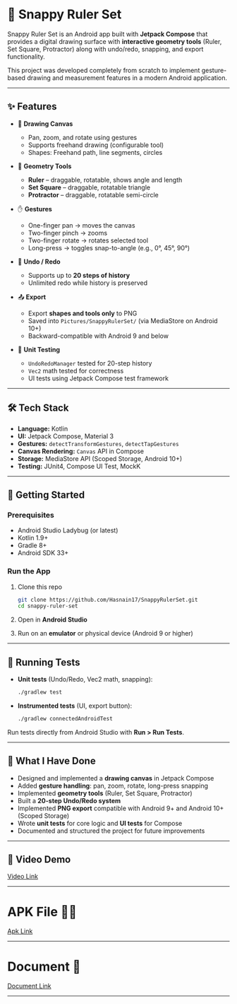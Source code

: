 # 📏 Snappy Ruler Set

Snappy Ruler Set is an Android app built with **Jetpack Compose** that provides a digital drawing surface with **interactive geometry tools** (Ruler, Set Square, Protractor) along with undo/redo, snapping, and export functionality.

This project was developed completely from scratch to implement gesture-based drawing and measurement features in a modern Android application.

---

## ✨ Features

* 🎨 **Drawing Canvas**

  * Pan, zoom, and rotate using gestures
  * Supports freehand drawing (configurable tool)
  * Shapes: Freehand path, line segments, circles

* 📐 **Geometry Tools**

  * **Ruler** – draggable, rotatable, shows angle and length
  * **Set Square** – draggable, rotatable triangle
  * **Protractor** – draggable, rotatable semi-circle

* ✋ **Gestures**

  * One-finger pan → moves the canvas
  * Two-finger pinch → zooms
  * Two-finger rotate → rotates selected tool
  * Long-press → toggles snap-to-angle (e.g., 0°, 45°, 90°)

* 🔄 **Undo / Redo**

  * Supports up to **20 steps of history**
  * Unlimited redo while history is preserved

* 📤 **Export**

  * Export **shapes and tools only** to PNG
  * Saved into `Pictures/SnappyRulerSet/` (via MediaStore on Android 10+)
  * Backward-compatible with Android 9 and below

* 🧪 **Unit Testing**

  * `UndoRedoManager` tested for 20-step history
  * `Vec2` math tested for correctness
  * UI tests using Jetpack Compose test framework

---

## 🛠 Tech Stack

* **Language:** Kotlin
* **UI:** Jetpack Compose, Material 3
* **Gestures:** `detectTransformGestures`, `detectTapGestures`
* **Canvas Rendering:** `Canvas` API in Compose
* **Storage:** MediaStore API (Scoped Storage, Android 10+)
* **Testing:** JUnit4, Compose UI Test, MockK

---


## 🚀 Getting Started

### Prerequisites

* Android Studio Ladybug (or latest)
* Kotlin 1.9+
* Gradle 8+
* Android SDK 33+

### Run the App

1. Clone this repo

   ```bash
   git clone https://github.com/Hasnain17/SnappyRulerSet.git
   cd snappy-ruler-set
   ```
2. Open in **Android Studio**
3. Run on an **emulator** or physical device (Android 9 or higher)

---

## 🧪 Running Tests

* **Unit tests** (Undo/Redo, Vec2 math, snapping):

  ```bash
  ./gradlew test
  ```
* **Instrumented tests** (UI, export button):

  ```bash
  ./gradlew connectedAndroidTest
  ```

Run tests directly from Android Studio with **Run > Run Tests**.

---



## 📖 What I Have Done

* Designed and implemented a **drawing canvas** in Jetpack Compose
* Added **gesture handling**: pan, zoom, rotate, long-press snapping
* Implemented **geometry tools** (Ruler, Set Square, Protractor)
* Built a **20-step Undo/Redo system**
* Implemented **PNG export** compatible with Android 9+ and Android 10+ (Scoped Storage)
* Wrote **unit tests** for core logic and **UI tests** for Compose
* Documented and structured the project for future improvements

---

## 🎥 Video Demo

[Video Link](https://drive.google.com/file/d/1VpRO712QtR5DQv5thcs9PFXOC2dn9AOo/view?usp=sharing)

---

# APK File 📱📲

[Apk Link](https://drive.google.com/file/d/1ZISFY_56qwd9jZ6GjW0VNbNe4_1pwhcM/view?usp=sharing)

---

# Document 📄 

[Document Link](https://drive.google.com/file/d/1bYP3zkx9WrOJx_ec_hREYfUShsKVDraw/view?usp=sharing)

---
